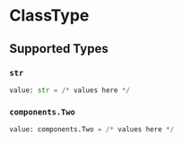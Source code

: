 # ClassType


## Supported Types

### `str`

```python
value: str = /* values here */
```

### `components.Two`

```python
value: components.Two = /* values here */
```


